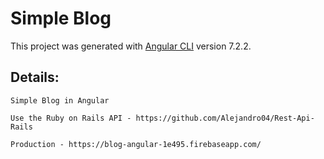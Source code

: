 # Simple Blog

This project was generated with [Angular CLI](https://github.com/angular/angular-cli) version 7.2.2.

## Details:
```
Simple Blog in Angular
```
```
Use the Ruby on Rails API - https://github.com/Alejandro04/Rest-Api-Rails
```
```
Production - https://blog-angular-1e495.firebaseapp.com/
```